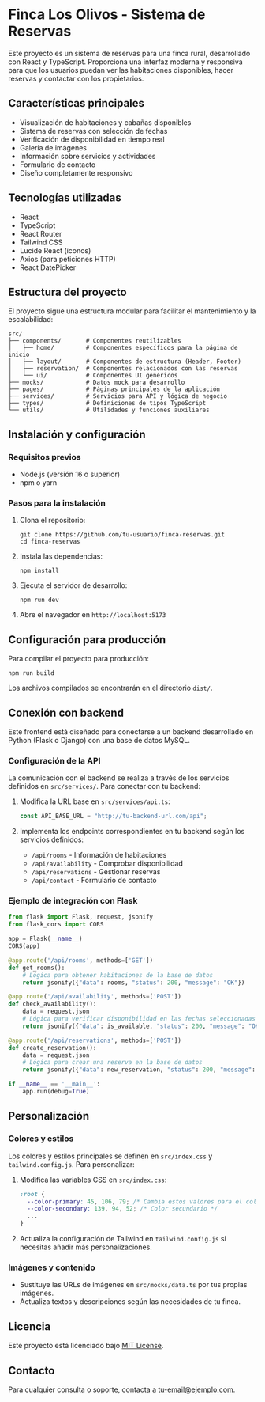 # Finca Los Olivos - Sistema de Reservas

Este proyecto es un sistema de reservas para una finca rural, desarrollado con React y TypeScript. Proporciona una interfaz moderna y responsiva para que los usuarios puedan ver las habitaciones disponibles, hacer reservas y contactar con los propietarios.

## Características principales

- Visualización de habitaciones y cabañas disponibles
- Sistema de reservas con selección de fechas
- Verificación de disponibilidad en tiempo real
- Galería de imágenes
- Información sobre servicios y actividades
- Formulario de contacto
- Diseño completamente responsivo

## Tecnologías utilizadas

- React
- TypeScript
- React Router
- Tailwind CSS
- Lucide React (iconos)
- Axios (para peticiones HTTP)
- React DatePicker

## Estructura del proyecto

El proyecto sigue una estructura modular para facilitar el mantenimiento y la escalabilidad:

```
src/
├── components/       # Componentes reutilizables
│   ├── home/         # Componentes específicos para la página de inicio
│   ├── layout/       # Componentes de estructura (Header, Footer)
│   ├── reservation/  # Componentes relacionados con las reservas
│   └── ui/           # Componentes UI genéricos
├── mocks/            # Datos mock para desarrollo
├── pages/            # Páginas principales de la aplicación
├── services/         # Servicios para API y lógica de negocio
├── types/            # Definiciones de tipos TypeScript
└── utils/            # Utilidades y funciones auxiliares
```

## Instalación y configuración

### Requisitos previos

- Node.js (versión 16 o superior)
- npm o yarn

### Pasos para la instalación

1. Clona el repositorio:

   ```
   git clone https://github.com/tu-usuario/finca-reservas.git
   cd finca-reservas
   ```

2. Instala las dependencias:

   ```
   npm install
   ```

3. Ejecuta el servidor de desarrollo:

   ```
   npm run dev
   ```

4. Abre el navegador en `http://localhost:5173`

## Configuración para producción

Para compilar el proyecto para producción:

```
npm run build
```

Los archivos compilados se encontrarán en el directorio `dist/`.

## Conexión con backend

Este frontend está diseñado para conectarse a un backend desarrollado en Python (Flask o Django) con una base de datos MySQL.

### Configuración de la API

La comunicación con el backend se realiza a través de los servicios definidos en `src/services/`. Para conectar con tu backend:

1. Modifica la URL base en `src/services/api.ts`:

   ```typescript
   const API_BASE_URL = "http://tu-backend-url.com/api";
   ```

2. Implementa los endpoints correspondientes en tu backend según los servicios definidos:
   - `/api/rooms` - Información de habitaciones
   - `/api/availability` - Comprobar disponibilidad
   - `/api/reservations` - Gestionar reservas
   - `/api/contact` - Formulario de contacto

### Ejemplo de integración con Flask

```python
from flask import Flask, request, jsonify
from flask_cors import CORS

app = Flask(__name__)
CORS(app)

@app.route('/api/rooms', methods=['GET'])
def get_rooms():
    # Lógica para obtener habitaciones de la base de datos
    return jsonify({"data": rooms, "status": 200, "message": "OK"})

@app.route('/api/availability', methods=['POST'])
def check_availability():
    data = request.json
    # Lógica para verificar disponibilidad en las fechas seleccionadas
    return jsonify({"data": is_available, "status": 200, "message": "OK"})

@app.route('/api/reservations', methods=['POST'])
def create_reservation():
    data = request.json
    # Lógica para crear una reserva en la base de datos
    return jsonify({"data": new_reservation, "status": 200, "message": "Reserva creada exitosamente"})

if __name__ == '__main__':
    app.run(debug=True)
```

## Personalización

### Colores y estilos

Los colores y estilos principales se definen en `src/index.css` y `tailwind.config.js`. Para personalizar:

1. Modifica las variables CSS en `src/index.css`:

   ```css
   :root {
     --color-primary: 45, 106, 79; /* Cambia estos valores para el color primario */
     --color-secondary: 139, 94, 52; /* Color secundario */
     ...
   }
   ```

2. Actualiza la configuración de Tailwind en `tailwind.config.js` si necesitas añadir más personalizaciones.

### Imágenes y contenido

- Sustituye las URLs de imágenes en `src/mocks/data.ts` por tus propias imágenes.
- Actualiza textos y descripciones según las necesidades de tu finca.

## Licencia

Este proyecto está licenciado bajo [MIT License](LICENSE).

## Contacto

Para cualquier consulta o soporte, contacta a [tu-email@ejemplo.com](mailto:tu-email@ejemplo.com).
